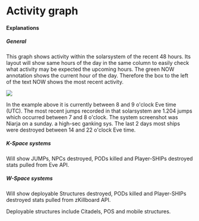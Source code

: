 # Activity graph

#### Explanations
##### General
This graph shows activity within the solarsystem of the recent 48 hours. Its layout will show same hours of the day in the same column to easily check what activity may be expected the upcoming hours.
The green NOW annotation shows the current hour of the day.
Therefore the box to the left of the text NOW shows the most recent activity.

<img src="https://raw.githubusercontent.com/Risingson/eedocs/master/docs/images/ssi/act2.png">

In the example above it is currently between 8 and 9 o'clock Eve time (UTC). The most recent jumps recorded in that solarsystem are 1.204 jumps which occurred between 7 and 8 o'clock.
The system screenshot was Niarja on a sunday. a high-sec ganking sys. The last 2 days most ships were destroyed between 14 and 22 o'clock Eve time.




##### K-Space systems
Will show JUMPs, NPCs destroyed, PODs killed and Player-SHIPs destroyed stats pulled from Eve API.

##### W-Space systems
Will show deployable Structures destroyed, PODs killed and Player-SHIPs destroyed stats pulled from zKillboard API.

Deployable structures include Citadels, POS and mobile structures.
<!--stackedit_data:
eyJoaXN0b3J5IjpbMzg1MzYxNDcxXX0=
-->
